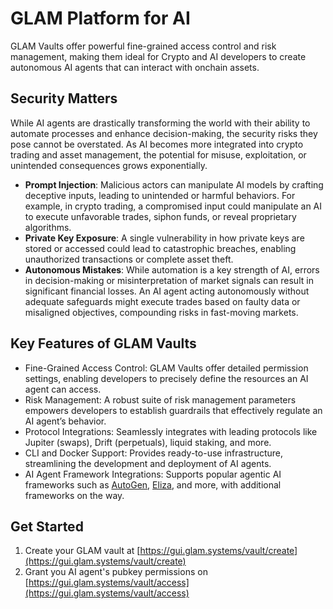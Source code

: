 # GLAM Platform for AI

GLAM Vaults offer powerful fine-grained access control and risk management, making them ideal for Crypto and AI developers to create autonomous AI agents that can interact with onchain assets.&#x20;

## Security Matters

While AI agents are drastically transforming the world with their ability to automate processes and enhance decision-making, the security risks they pose cannot be overstated. As AI becomes more integrated into crypto trading and asset management, the potential for misuse, exploitation, or unintended consequences grows exponentially.

* **Prompt Injection**: Malicious actors can manipulate AI models by crafting deceptive inputs, leading to unintended or harmful behaviors. For example, in crypto trading, a compromised input could manipulate an AI to execute unfavorable trades, siphon funds, or reveal proprietary algorithms.
* **Private Key Exposure**: A single vulnerability in how private keys are stored or accessed could lead to catastrophic breaches, enabling unauthorized transactions or complete asset theft.
* **Autonomous Mistakes**: While automation is a key strength of AI, errors in decision-making or misinterpretation of market signals can result in significant financial losses. An AI agent acting autonomously without adequate safeguards might execute trades based on faulty data or misaligned objectives, compounding risks in fast-moving markets.

## Key Features of GLAM Vaults

* Fine-Grained Access Control: GLAM Vaults offer detailed permission settings, enabling developers to precisely define the resources an AI agent can access.
* Risk Management: A robust suite of risk management parameters empowers developers to establish guardrails that effectively regulate an AI agent’s behavior.
* Protocol Integrations: Seamlessly integrates with leading protocols like Jupiter (swaps), Drift (perpetuals), liquid staking, and more.
* CLI and Docker Support: Provides ready-to-use infrastructure, streamlining the development and deployment of AI agents.
* AI Agent Framework Integrations: Supports popular agentic AI frameworks such as [AutoGen](https://microsoft.github.io/autogen/0.2/), [Eliza](https://github.com/elizaOS/eliza), and more, with additional frameworks on the way.

## Get Started

1. Create your GLAM vault at [https://gui.glam.systems/vault/create](https://gui.glam.systems/vault/create)
2. Grant you AI agent's pubkey permissions on [https://gui.glam.systems/vault/access](https://gui.glam.systems/vault/access)

